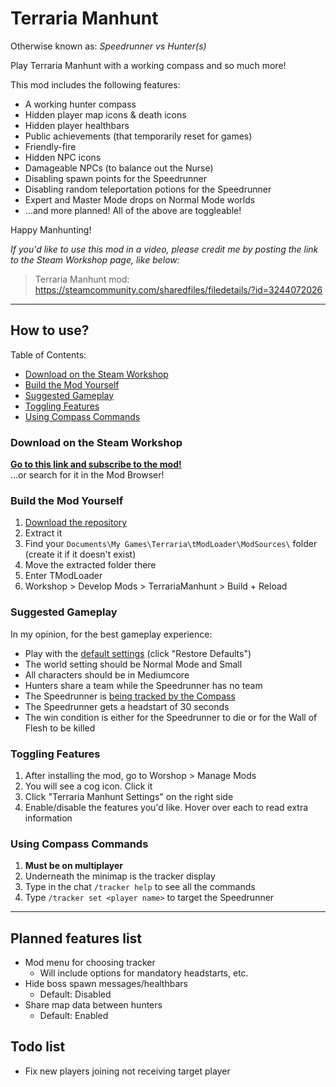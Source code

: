 # Terraria Manhunt

Otherwise known as: _Speedrunner vs Hunter(s)_

Play Terraria Manhunt with a working compass and so much more!

This mod includes the following features:
- A working hunter compass
- Hidden player map icons & death icons
- Hidden player healthbars
- Public achievements (that temporarily reset for games)
- Friendly-fire
- Hidden NPC icons
- Damageable NPCs (to balance out the Nurse)
- Disabling spawn points for the Speedrunner
- Disabling random teleportation potions for the Speedrunner
- Expert and Master Mode drops on Normal Mode worlds
- ...and more planned! All of the above are toggleable!

Happy Manhunting!

*If you'd like to use this mod in a video, please credit me by posting the link to the Steam Workshop page, like below:*
> Terraria Manhunt mod: https://steamcommunity.com/sharedfiles/filedetails/?id=3244072026

---

## How to use?

Table of Contents:
- [Download on the Steam Workshop](#workshop)
- [Build the Mod Yourself](#buildMod)
- [Suggested Gameplay](#suggestions)
- [Toggling Features](#configSetup)
- [Using Compass Commands](#compassCommands)

<h3 id="workshop">Download on the Steam Workshop</h3>

[**Go to this link and subscribe to the mod!**](https://steamcommunity.com/sharedfiles/filedetails/?id=3244072026)  
...or search for it in the Mod Browser!

<h3 id="buildMod">Build the Mod Yourself</h3>

1. [Download the repository](https://github.com/MCMi460/TerrariaManhunt/archive/refs/heads/main.zip)
2. Extract it
3. Find your `Documents\My Games\Terraria\tModLoader\ModSources\` folder (create it if it doesn't exist)
4. Move the extracted folder there
5. Enter TModLoader
6. Workshop > Develop Mods > TerrariaManhunt > Build + Reload

<h3 id="suggestions">Suggested Gameplay</h3>

In my opinion, for the best gameplay experience:  
- Play with the [default settings](#configSetup) (click "Restore Defaults")
- The world setting should be Normal Mode and Small
- All characters should be in Mediumcore
- Hunters share a team while the Speedrunner has no team
- The Speedrunner is [being tracked by the Compass](#compassCommands)
- The Speedrunner gets a headstart of 30 seconds
- The win condition is either for the Speedrunner to die or for the Wall of Flesh to be killed

<h3 id="configSetup">Toggling Features</h3>

1. After installing the mod, go to Worshop > Manage Mods
2. You will see a cog icon. Click it
3. Click "Terraria Manhunt Settings" on the right side
4. Enable/disable the features you'd like. Hover over each to read extra information

<h3 id="compassCommands">Using Compass Commands</h3>

1. **Must be on multiplayer**
2. Underneath the minimap is the tracker display
3. Type in the chat `/tracker help` to see all the commands
4. Type `/tracker set <player name>` to target the Speedrunner

---

## Planned features list
- Mod menu for choosing tracker
	- Will include options for mandatory headstarts, etc.
- Hide boss spawn messages/healthbars
	- Default: Disabled
- Share map data between hunters
	- Default: Enabled

## Todo list
- Fix new players joining not receiving target player
